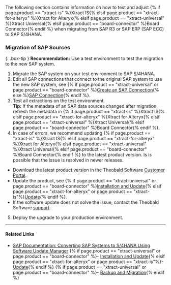 The following section contains information on how to test and adjust {% if page.product == "xtract-is" %}Xtract IS{% elsif page.product == "xtract-for-alteryx" %}Xtract for Alteryx{% elsif page.product == "xtract-universal" %}Xtract Universal{% elsif page.product == "board-connector" %}Board Connector{% endif %} when migrating from SAP R3 or SAP ERP (SAP ECC) to SAP S/4HANA.

### Migration of SAP Sources

{: .box-tip }
**Recommendation:** Use a test environment to test the migration to the new SAP system. 

1. Migrate the SAP system on your test environment to SAP S/4HANA.
2. Edit all SAP connections that connect to the original SAP system to use the new SAP system, see {% if page.product == "xtract-universal" or page.product == "board-connector" %}[Create an SAP Connection](../getting-started/sap-connection){% else %}[SAP Connection](../sap-connection){% endif %}.
3. Test all extractions on the test environment. <br>**Tip:** If the metadata of an SAP data sources changed after migration, refresh the metadata in {% if page.product == "xtract-is" %}Xtract IS{% elsif page.product == "xtract-for-alteryx" %}Xtract for Alteryx{% elsif page.product == "xtract-universal" %}Xtract Universal{% elsif page.product == "board-connector" %}Board Connector{% endif %}.
4. In case of errors, we recommend updating {% if page.product == "xtract-is" %}Xtract IS{% elsif page.product == "xtract-for-alteryx" %}Xtract for Alteryx{% elsif page.product == "xtract-universal" %}Xtract Universal{% elsif page.product == "board-connector" %}Board Connector{% endif %} to the latest product version. 
Is is possible that the issue is resolved in newer releases.
- Download the latest product version in the Theobald Software [Customer Portal](https://my.theobald-software.com/). 
- Update the product, see {% if page.product == "xtract-universal" or page.product == "board-connector" %}[Installation and Update](./installation-and-update){% elsif page.product == "xtract-for-alteryx" or page.product == "xtract-is"%}[Update](./update){% endif %}.<br>
- If the software update does not solve the issue, contact the Theobald Software [support](support@theobald-software.com).
5. Deploy the upgrade to your production environment.

****
#### Related Links
- [SAP Documentation: Converting SAP Systems to S/4HANA Using Software Update Manager](https://help.sap.com/docs/SLTOOLSET/e239e55723bc4d8ca923bba137df205b/11ce6d4c264c44db965f9272ed785ec3.html)
{% if page.product == "xtract-universal" or page.product == "board-connector" %}- [Installation and Update](./installation-and-update){% elsif page.product == "xtract-for-alteryx" or page.product == "xtract-is"%}- [Update](./update){% endif %}
{% if page.product == "xtract-universal" or page.product == "board-connector" %}- [Backup and Migration](./backup-and-migration){% endif %} 